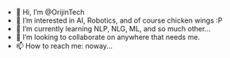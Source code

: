 - 👋 Hi, I’m @OrijinTech
- 👀 I’m interested in AI, Robotics, and of course chicken wings :P
- 🌱 I’m currently learning NLP, NLG, ML, and so much other...
- 💞️ I’m looking to collaborate on anywhere that needs me.
- 📫 How to reach me: noway...

<!---
OrijinTech/OrijinTech is a ✨ special ✨ repository because its `README.md` (this file) appears on your GitHub profile.
You can click the Preview link to take a look at your changes.
--->
